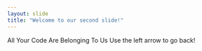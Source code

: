 ```yaml
---
layout: slide
title: "Welcome to our second slide!"
---
```

All Your Code Are Belonging To Us
Use the left arrow to go back!

